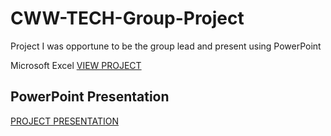 # CWW-TECH-Group-Project
Project I was opportune to be the group lead and present using PowerPoint









Microsoft Excel [VIEW PROJECT](https://us.docworkspace.com/d/sIE6eupNZg--MuwY)


## PowerPoint Presentation

[PROJECT PRESENTATION](https://us.docworkspace.com/d/sIDaeupNZ4YrntQY)
